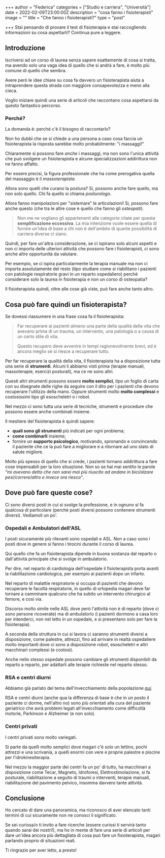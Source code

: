 +++
author = "Federica"
categories = ["Studio e carriera", "Università"]
date = 2022-02-09T23:00:00Z
description = "cosa fanno i fisioterapisti"
image = ""
title = "Che fanno i fisioterapisti?"
type = "post"

+++
Stai pensando di provare il test di fisioterapia e stai raccogliendo informazioni su cosa aspettarti? Continua pure a leggere.

## Introduzione

Iscriversi ad un corso di laurea senza sapere esattamente di cosa si tratta, ma avendo solo una vaga idea di quello che si andrà a fare, è molto più comune di quello che sembra.

Avere però le idee chiare su cosa fa davvero un fisioterapista aiuta a intraprendere questa strada con maggiore consapevolezza e meno alla cieca.

Voglio iniziare quindi una serie di articoli che raccontano cosa aspettarsi da questo fantastico percorso.

### Perché?

La domanda è: perché c'è il bisogno di raccontarlo?

Non ho dubbi che se si chiede a una persona a caso cosa faccia un fisioterapista la risposta sarebbe molto probabilmente: "i massaggi!"

Chiaramente si possono fare _anche_ i massaggi, ma non sono l'unica attività che può svolgere un fisioterapista e alcune specializzazioni addirittura non ne fanno affatto.

Per essere precisi, la figura professionale che ha come prerogativa quella del massaggio è il _massoterapista_.

Allora sono quelli che curano la postura? Si, possono anche fare quello, ma non solo quello. Chi fa quello si chiama _posturologo_.

Allora fanno manipolazioni per "sistemare" le articolazioni! Si, possono fare anche questo (che tra le altre cose è quello che fanno gli _osteopati_).

> Non me ne vogliano gli appartenenti alle categorie citate per questa **semplificazione eccessiva**. La mia intenzione vuole essere quella di fornire un'idea di base a chi non è dell'ambito di quante possibilità di carriera diverse ci siano.

Quindi, per fare un'altra considerazione, se ci ispirano solo alcuni aspetti e non ci importa delle ulteriori attività che possono fare i fisioterapisti, ci sono anche altre opportunità da valutare.

Per esempio, se ci ispira particolarmente la terapia manuale ma non ci importa assolutamente del resto (tipo studiare come si riabilitano i pazienti con patologie respiratorie gravi in un reparto ospedaliero) perchè considerare solo la laurea in fisioterapia e non un corso di osteopatia?

Il fisioterapista quindi, oltre alle cose già viste, può fare anche tanto altro.

## Cosa può fare quindi un fisioterapista?

Se dovessi riassumere in una frase cosa fa il fisioterapista:

> Far recuperare ai pazienti almeno una parte della qualità della vita che avevano prima di un trauma, un intervento, una patologia o a causa di un certo stile di vita.
>
> Questo recupero deve avvenire in tempi ragionevolmente brevi, ed è ancora meglio se si riesce a recuperare tutto.

Per far recuperare la qualità della vita, il fisioterapista ha a disposizione tutta una serie di **strumenti**. Alcuni li abbiamo visti prima (terapie manuali, massoterapie, esercizi posturali), ma ce ne sono altri.

Questi altri strumenti possono essere **molto semplici**, tipo un foglio di carta con su disegnate delle righe da seguire con il dito per i pazienti che devono recuperare l'utilizzo della mano. Oppure strumenti molto **molto complessi** e costosissimi tipo gli esoscheletri o i robot.

Nel mezzo ci sono tutta una serie di tecniche, strumenti e procedure che possono essere anche combinati insieme.

Il mestiere del fisioterapista è quindi sapere:

* **quali sono gli strumenti** più indicati per ogni problema;
* **come combinarli** insieme;
* fornire un **supporto psicologico**, motivando, spronando e convincendo il paziente che ce la può fare a migliorare e a ritornare ad uno stato di salute migliore.

Molto più spesso di quello che si crede, i pazienti tornano addirittura a fare cose impensabili per la loro situazione. Non so se hai mai sentito le parole _"mi avevano detto che non sarei mai più riuscito ad andare in bici/alzare pesi/correre/altro e invece ora riesco"_.

## Dove può fare queste cose?

Ci sono diversi posti in cui si svolge la professione, e in ognuno si fa qualcosa di particolare (perchè posti diversi possono contenere strumenti diversi). Vediamoli un po'.

### Ospedali e Ambulatori dell'ASL

I posti sicuramente più rilevanti sono ospedali e ASL. Non a caso sono i posti dove in genere si fanno i tirocini durante il corso di laurea.

Qui quello che fa un fisioterapista dipende in buona sostanza dal reparto o dall'attività principale che si svolge in ambulatorio.

Per dire, nel reparto di cardiologia dell'ospedale il fisioterapista porta avanti la riabilitazione cardiologica, per esempio ai pazienti dopo un infarto.

Nel reparto di malattie respiratorie si occupa di pazienti che devono recuperare le facoltà respiratorie, in quello di ortopedia magari deve far tornare a camminare qualcuno che ha subito un intervento chirurgico al femore, e così via.

Discorso molto simile nelle ASL dove però l'attività non è di reparto (dove ci sono persone ricoverate) ma di ambulatorio (i pazienti dormono a casa loro per intenderci, non nel letto in un ospedale, e si presentano solo per fare la fisioterapia).

A seconda della struttura in cui si lavora ci saranno strumenti diversi a disposizione, come palestre, attrezzi, fino ad arrivare in realtà ospedaliere molto importanti dove ci sono a disposizione robot, esoscheletri e altri macchinari complessi (e costosi).

Anche nello stesso ospedale possono cambiare gli strumenti disponibili da reparto a reparto, per adattarli alle terapie richieste nel reparto stesso.

### RSA e centri diurni

Abbiamo già parlato del tema dell'invecchiamento della popolazione [_qui_](https://fisioterapisti.org/perche-fare-il-fisioterapista-nel-2022/ "Perché fare il fisioterapista").

RSA e centri diurni (anche qua la differenza di base è che in un posto il paziente ci dorme, nell'altro no) sono più orientati alla cura del paziente geriatrico che avrà problemi legati all'invecchiamento come difficoltà motorie, Parkinson e Alzheimer (e non solo).

### Centri privati

I centri privati sono molto variegati.

Si parte da quelli molto semplici dove magari c'è solo un lettino, pochi attrezzi e una scrivania, a quelli enormi con vere e proprie palestre e piscine per l'idrokinesiterapia.

Nel mezzo la maggior parte dei centri fa un po' di tutto, ha macchinari a disposizione come Tecar, Magneto, Idroforesi, Elettrostimolazione, si fa posturale, riabilitazione a seguito di traumi o interventi, terapie manuali, riabilitazione del pavimento pelvico, insomma davvero tante attività.

## Conclusione

Ho cercato di dare una panoramica, ma riconosco di aver elencato tanti termini di cui sicuramente non ne conosci il significato.

Se sei curiosa/o ti invito a fare ricerche (essere curiosi ti servirà tanto quando sarai dei nostri!), ma ho in mente di fare una serie di articoli per dare un'idea ancora più dettagliata di cosa può fare un fisioterapista, magari parlando proprio di situazioni reali.

Ti ringrazio per aver letto, a presto!